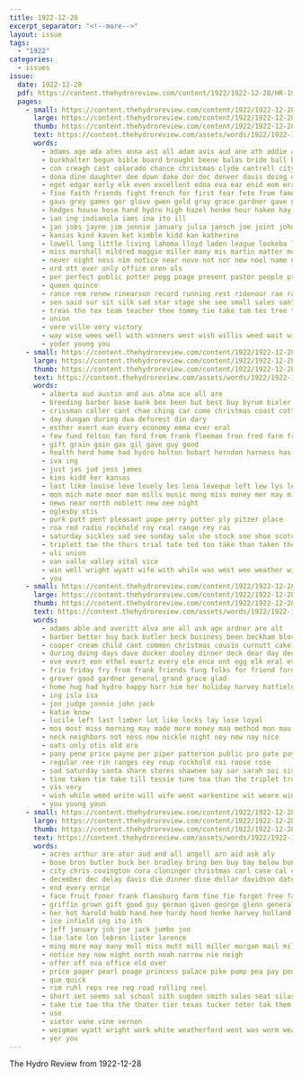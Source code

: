 ```yaml
---
title: 1922-12-28
excerpt_separator: "<!--more-->"
layout: issue
tags:
  - "1922"
categories:
  - issues
issue:
  date: 1922-12-28
  pdf: https://content.thehydroreview.com/content/1922/1922-12-28/HR-1922-12-28.pdf
  pages:
    - small: https://content.thehydroreview.com/content/1922/1922-12-28/small/HR-1922-12-28-01.jpg
      large: https://content.thehydroreview.com/content/1922/1922-12-28/large/HR-1922-12-28-01.jpg
      thumb: https://content.thehydroreview.com/content/1922/1922-12-28/thumbnails/HR-1922-12-28-01.jpg
      text: https://content.thehydroreview.com/assets/words/1922/1922-12-28/HR-1922-12-28-01.txt
      words:
        - adams age ada ates anna ast all adam avis aud ane ath addie allen ang ave albert arch are aid ade adkin adkins asa ago and
        - burkhalter begun bible board brought beene balas bride ball bright bennett brother back brave born bishop brown bis bank bertha band bricks buford bob bade been baptist barr block beats but baal bradley beach brie beat bro bees best business bas bassler big
        - con creagh cast colorado chance christmas clyde cantrell city check cee carl chester come cos crippen candy cheer clerk college chet childre christian curtis cach can class chambers caddo came clark company christ county cen cecil coupe church clare card cant cox
        - dona dine daughter dee down dake dor dec denver davis doing deel delay days day dinner denham death december dan dunithan dunn ditmore daugherty die drew dave dear director dat dress double dau
        - eget edgar early elk even excellent edna eva ear enid eom eral erin erick eileen ever eda every eastern
        - fine faith friends fight french for first fear fete from famous fam former farm felton few friday fund ford friend fern frank far free
        - gaus grey games gor glove gwen gold gray grace gardner gave grover glad genevieve green geary given gay geraldine grant geare greeson gladys goldie groom georgia good george griffin grand game
        - hedges house hose hand hydro high hazel henke hour haken hay houst hudson hafer had hawkins held henry home hinton hard hooker hagar hee husband heres hool hattie herbert harry han hea her holiday him hearin head happy has host huffman heir
        - ian ing indianola iams ina ito ill
        - jan jobs jayne jim jennie january julia jansch joe joint john johnson
        - kansas kind kaven ket kimble kidd kan katherine
        - lowell lang little living lahoma lloyd laden league lookeba life lucile lah lillie learn last long laman lights loe ler laura lola left lewellen lodge laws line live lead
        - miss marshall mildred maggie miller many mis martin matter money morris myrtle main marth men mus mcelhinney mea match morning mere mckay moore music mey maudie mei mise mercer mas mclaren mccullock meter march mens may monday mansion maid marriage much made marie more members medford master man
        - never night ness nim notice near nove not nor new noel name needy ney now ner
        - ord ott over only office oren ols
        - per perfect public potter pegg poage present pastor people princess pee past prayer panes ping pretty pot place part pack pet pair prise pare
        - queen quince
        - rance rem renew rinearson record running rest ridenour rae ray rolls reading rath rice roca robert reena rubottom reno rey
        - sen said sur sit silk sad star stage she see small sales santa saw steward score sutton smith soul sed sylvia soe street service shall sunday suit school sylvester signal save seri shape sun suan sap san sous second such sands sacks storm sarah sister sermons sudan sept snyder story son stunz sedan set side saturday store showe selling student sot sat
        - treas tho tex team teacher thee tommy tie take tam tes tree tian too the thie ton tom terrible tow them times takes then tax tard town telling thomas tha toe thing thery texas thy tram treat than thad thi taken
        - union
        - vere ville very victory
        - way wise wees well with winners west wish willis weed wait winsor walter wit won willie waldrip work was welcome watch win wife waller wagner williams week whit weeks wiser washington warden will ward williamson worst welfare
        - yoder young you
    - small: https://content.thehydroreview.com/content/1922/1922-12-28/small/HR-1922-12-28-02.jpg
      large: https://content.thehydroreview.com/content/1922/1922-12-28/large/HR-1922-12-28-02.jpg
      thumb: https://content.thehydroreview.com/content/1922/1922-12-28/thumbnails/HR-1922-12-28-02.jpg
      text: https://content.thehydroreview.com/assets/words/1922/1922-12-28/HR-1922-12-28-02.txt
      words:
        - alberta aud austin and aus alma ace all are
        - breeding barber base bank box been but best buy byrum bixler bal bulls blough britain bring ball better buck bryan both
        - crissman caller cant chae ching car come christmas coast cotton colony church cau chance character claflin chas claude cee cost
        - day dungan during dua deforest din dary
        - esther evert ean every economy emma ever eral
        - few fund felton fan ford from frank fleeman fron fred farm fremont folks for friday folsom free foot fine
        - gift grain gain gas gil gave guy good
        - health herd home had hydro holton hobart herndon harness has henry how house hitch her hamil huss
        - iva ing
        - just jas jud jess james
        - kins kidd ker kansas
        - last like louise leve lovely les lena leveque left lew lys less let lose
        - mon mich mate moor man mills music mong miss money mer may miller mary monday moore maude many market mas mason
        - news near north noblett new nee night
        - oglesby otis
        - purk putt pent pleasant pope perry potter ply pitzer place
        - roa red radio rockhold roy real range rey rai
        - saturday sickles sad see sunday sale she stock soe shoe scotch sunda sat sales school start slight storms sang smit sun set sons show sermons smith
        - triplett tae the thurs trial tate ted too take than taken them
        - uli union
        - van valle valley vital vice
        - win well wright wyatt wife with while was west wee weather will williams wil white
        - you
    - small: https://content.thehydroreview.com/content/1922/1922-12-28/small/HR-1922-12-28-03.jpg
      large: https://content.thehydroreview.com/content/1922/1922-12-28/large/HR-1922-12-28-03.jpg
      thumb: https://content.thehydroreview.com/content/1922/1922-12-28/thumbnails/HR-1922-12-28-03.jpg
      text: https://content.thehydroreview.com/assets/words/1922/1922-12-28/HR-1922-12-28-03.txt
      words:
        - adams able and averitt alva ane all ask age ardner are alt
        - barber better buy back butler beck business been beckham block bene bros bors bal big
        - cooper cream child cant common christmas cousin curnutt cake claus canyon craw cartier church clinton cedar cure city came cott carl cash chance
        - during doing days dave docker dooley dinner deck dear day dec daughter
        - eve evert eon ethel evertz every ele ence ent egg elk eral even ead
        - frie friday fry from frank friends fung folks for friend ford frid fleet found fey
        - grover good gardner general grand grace glad
        - home hug had hydro happy harr him her holiday harvey hatfield harry hot har hope
        - ing isla isa
        - jon judge jonnie john jack
        - katie know
        - lucile left last limber lot like locks lay lose loyal
        - mos most miss morning may made more money maa method mon mau mill many moses mei mose miller merit mee market
        - neck neighbors not ness now nickle night ney new nay nice
        - oats only otis old oro
        - pany pene price payne per piper patterson public pro pate paynes pump pitzer part people pelts pauls past piano
        - regular ree rin ranges rey roup rockhold roi roose rose
        - sad saturday santa share stores shawnee say sar sarah soi sister stoves service soon simpson sale sell standard sears supply sis sun sho sunday shamley state still
        - tine taken tie take till tessie tune toa than the triplet tree texas try
        - vis very
        - wish while weed write will wife went warkentine wit weare winter with werk was weather wood
        - you young youn
    - small: https://content.thehydroreview.com/content/1922/1922-12-28/small/HR-1922-12-28-04.jpg
      large: https://content.thehydroreview.com/content/1922/1922-12-28/large/HR-1922-12-28-04.jpg
      thumb: https://content.thehydroreview.com/content/1922/1922-12-28/thumbnails/HR-1922-12-28-04.jpg
      text: https://content.thehydroreview.com/assets/words/1922/1922-12-28/HR-1922-12-28-04.txt
      words:
        - acres arthur are ator aud and all angell arn aid ask aly
        - bose bros butler buck ber bradley bring ben buy bay below bun but boschert blue broadway
        - city chris covington cora cloninger christmas carl case cal chance clyde claud child car
        - december dec delay davis die dinner dise dollar davidson date den dron
        - end every ernie
        - face fruit foner frank flansburg farm fine fie forget free fay ford first from friday field for fast fore
        - griffin grown gift good guy german given george glenn general going
        - her hot harold hobb hand hee hardy hood henke harvey holland haneline held house hunt home hatfield haron hay hands hume honey hydro hafer
        - ice infield ing ito ith
        - jeff january joh joe jack jumbo joo
        - lie late lon lebron lister larence
        - ming more may many moll miss mutt mill miller morgan mail mile
        - notice ney now night north noah narrow nie neigh
        - offer off ova office old over
        - price paper pearl poage princess palace pike pump pea pay pounds prairie pound potter pent per por peacock pie
        - que quick
        - rim ruhl reps ree reg road rolling reel
        - short set seems sal school sith sugden smith sales seat silas supper sai shoe ster setting sat son stover saturday stove soon sale soni sunday south sam see scott sell sylvester star
        - take tie tae tha the thater tier texas tucker teter tak them tam too till timber thing thi tucke teh teed tai
        - use
        - vietor vane vine vernon
        - weigman wyatt wright work white weatherford went was worm weare well wile wagon working week with wide williams wife want west will
        - yer you
---
```


The Hydro Review from 1922-12-28

<!--more-->


